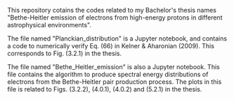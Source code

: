 This repository cotains the codes related to my Bachelor's thesis names "Bethe-Heitler emission of electrons from
high-energy protons in different astrophysical environments".

The file named "Planckian_distribution" is a Jupyter notebook, and contains a code to numerically verify Eq. (66) in Kelner & Aharonian (2009).
This corresponds to Fig. (3.2.1) in the thesis.

The file named "Bethe_Heitler_emission" is also a Jupyter notebook. This file contains the algorithm to produce spectral energy distributions
of electrons from the Bethe-Heitler pair production process. The plots in this file is related to Figs. (3.2.2), (4.0.1), (4.0.2) and (5.2.1)
in the thesis. 
